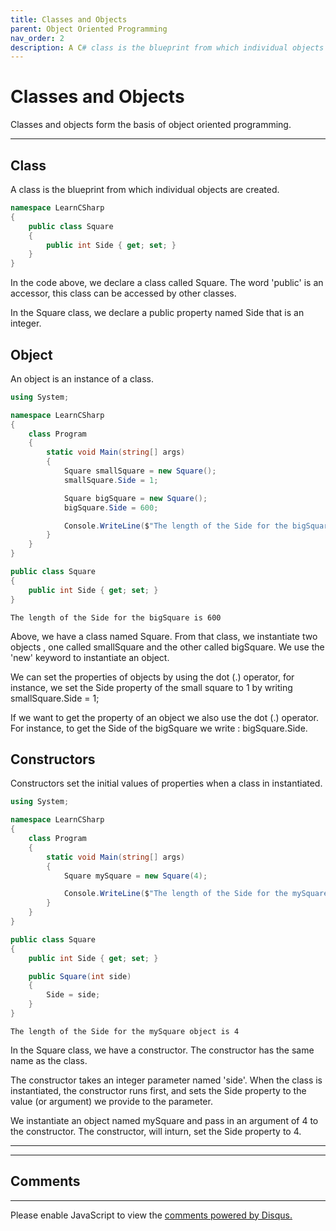 ```yaml
---
title: Classes and Objects
parent: Object Oriented Programming
nav_order: 2
description: A C# class is the blueprint from which individual objects are created.
---
```


# Classes and Objects

Classes and objects form the basis of object oriented programming.

****

## Class

A class is the blueprint from which individual objects are created.

```csharp
namespace LearnCSharp
{
    public class Square
    {
        public int Side { get; set; }
    }
}
```

In the code above, we declare a class called Square. The word 'public' is an accessor, this class can be accessed by other classes. 

In the Square class, we declare a public property named Side that is an integer.

## Object

An object is an instance of a class.

```csharp
using System;

namespace LearnCSharp
{
    class Program
    {
        static void Main(string[] args)
        {
            Square smallSquare = new Square();
            smallSquare.Side = 1;

            Square bigSquare = new Square();
            bigSquare.Side = 600;

            Console.WriteLine($"The length of the Side for the bigSquare is {bigSquare.Side}");
        }
    }
}

public class Square
{
    public int Side { get; set; }
}
```

```
The length of the Side for the bigSquare is 600
```

Above, we have a class named Square. From that class, we instantiate two objects , one called smallSquare and the other called bigSquare. We use the 'new' keyword to instantiate an object. 

We can set the properties of objects by using the dot (.) operator, for instance, we set the Side property of the small square to 1 by writing smallSquare.Side = 1;

If we want to get the property of an object we also use the dot (.) operator. For instance, to get the Side of the bigSquare we write : bigSquare.Side.

## Constructors

Constructors set the initial values of properties when a class in instantiated.

```csharp
using System;

namespace LearnCSharp
{
    class Program
    {
        static void Main(string[] args)
        {
            Square mySquare = new Square(4);

            Console.WriteLine($"The length of the Side for the mySquare object is {mySquare.Side}");
        }
    }
}

public class Square
{
    public int Side { get; set; }

    public Square(int side)
    {
        Side = side;
    }
}
```

```
The length of the Side for the mySquare object is 4
```

In the Square class, we have a constructor. The constructor has the same name as the class. 

The constructor takes an integer parameter named 'side'. When the class is instantiated, the constructor runs first, and sets the Side property to the value (or argument) we provide to the parameter.

We instantiate an object named mySquare and pass in an argument of 4 to the constructor. The constructor, will inturn, set the Side property to 4.

****
<script async src="https://pagead2.googlesyndication.com/pagead/js/adsbygoogle.js"></script>
<!-- horizontal_display_ad -->
<ins class="adsbygoogle"
     style="display:block"
     data-ad-client="ca-pub-0640869077433160"
     data-ad-slot="8459798581"
     data-ad-format="auto"
     data-full-width-responsive="true"></ins>
<script>
     (adsbygoogle = window.adsbygoogle || []).push({});
</script>

****
## Comments
****
<div id="disqus_thread"></div>
<script>

var disqus_config = function () {
this.page.url = 'https://csharp.rclapp.com/object-oriented-programming/classes-objects.html';  
this.page.identifier = 'classes-objects'; 
};

(function() {
var d = document, s = d.createElement('script');
s.src = 'https://csharper.disqus.com/embed.js';
s.setAttribute('data-timestamp', +new Date());
(d.head || d.body).appendChild(s);
})();
</script>
<noscript>Please enable JavaScript to view the <a href="https://disqus.com/?ref_noscript">comments powered by Disqus.</a></noscript>